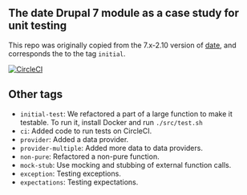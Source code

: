 The date Drupal 7 module as a case study for unit testing
-----

This repo was originally copied from the 7.x-2.10 version of [date](https://www.drupal.org/project/date), and corresponds the to the tag `initial`.

[![CircleCI](https://circleci.com/gh/alberto56/presentation_lets_unit_test_date.svg?style=svg)](https://circleci.com/gh/alberto56/presentation_lets_unit_test_date)

Other tags
-----

 * `initial-test`: We refactored a part of a large function to make it testable. To run it, install Docker and run `./src/test.sh`
 * `ci`: Added code to run tests on CircleCI.
 * `provider`: Added a data provider.
 * `provider-multiple`: Added more data to data providers.
 * `non-pure`: Refactored a non-pure function.
 * `mock-stub`: Use mocking and stubbing of external function calls.
 * `exception`: Testing exceptions.
 * `expectations`: Testing expectations.
